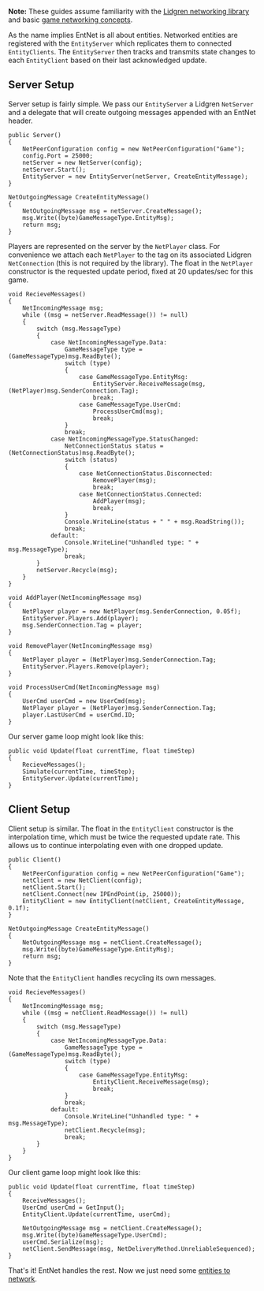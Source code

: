 **Note:** These guides assume familiarity with the [Lidgren networking library](http://code.google.com/p/lidgren-network-gen3/) and basic [game networking concepts](https://developer.valvesoftware.com/wiki/Source_Multiplayer_Networking).

As the name implies EntNet is all about entities. Networked entities are registered with the `EntityServer` which replicates them to connected `EntityClients`. The `EntityServer` then tracks and transmits state changes to each `EntityClient` based on their last acknowledged update.

## Server Setup ##
Server setup is fairly simple. We pass our `EntityServer` a Lidgren `NetServer` and a delegate that will create outgoing messages appended with an EntNet header.

```
public Server()
{
    NetPeerConfiguration config = new NetPeerConfiguration("Game");
    config.Port = 25000;
    netServer = new NetServer(config);
    netServer.Start();
    EntityServer = new EntityServer(netServer, CreateEntityMessage);
}

NetOutgoingMessage CreateEntityMessage()
{
    NetOutgoingMessage msg = netServer.CreateMessage();
    msg.Write((byte)GameMessageType.EntityMsg);
    return msg;
}
```

Players are represented on the server by the `NetPlayer` class. For convenience we attach each `NetPlayer` to the tag on its associated Lidgren `NetConnection` (this is not required by the library). The float in the `NetPlayer` constructor is the requested update period, fixed at 20 updates/sec for this game.

```
void RecieveMessages()
{
    NetIncomingMessage msg;
    while ((msg = netServer.ReadMessage()) != null)
    {
        switch (msg.MessageType)
        {
            case NetIncomingMessageType.Data:
                GameMessageType type = (GameMessageType)msg.ReadByte();
                switch (type)
                {
                    case GameMessageType.EntityMsg:
                        EntityServer.ReceiveMessage(msg, (NetPlayer)msg.SenderConnection.Tag);
                        break;
                    case GameMessageType.UserCmd:
                        ProcessUserCmd(msg);
                        break;
                }
                break;
            case NetIncomingMessageType.StatusChanged:
                NetConnectionStatus status = (NetConnectionStatus)msg.ReadByte();
                switch (status)
                {
                    case NetConnectionStatus.Disconnected:
                        RemovePlayer(msg);
                        break;
                    case NetConnectionStatus.Connected:
                        AddPlayer(msg);
                        break;
                }
                Console.WriteLine(status + " " + msg.ReadString());
                break;
            default:
                Console.WriteLine("Unhandled type: " + msg.MessageType);
                break;
        }
        netServer.Recycle(msg);
    }
}

void AddPlayer(NetIncomingMessage msg)
{
    NetPlayer player = new NetPlayer(msg.SenderConnection, 0.05f);
    EntityServer.Players.Add(player);
    msg.SenderConnection.Tag = player;
}

void RemovePlayer(NetIncomingMessage msg)
{
    NetPlayer player = (NetPlayer)msg.SenderConnection.Tag;
    EntityServer.Players.Remove(player);
}

void ProcessUserCmd(NetIncomingMessage msg)
{
    UserCmd userCmd = new UserCmd(msg);
    NetPlayer player = (NetPlayer)msg.SenderConnection.Tag;
    player.LastUserCmd = userCmd.ID;
}
```

Our server game loop might look like this:

```
public void Update(float currentTime, float timeStep)
{
    RecieveMessages();
    Simulate(currentTime, timeStep);
    EntityServer.Update(currentTime);
}
```

## Client Setup ##
Client setup is similar. The float in the `EntityClient` constructor is the interpolation time, which must be twice the requested update rate. This allows us to continue interpolating even with one dropped update.

```
public Client()
{
    NetPeerConfiguration config = new NetPeerConfiguration("Game");
    netClient = new NetClient(config);
    netClient.Start();
    netClient.Connect(new IPEndPoint(ip, 25000));
    EntityClient = new EntityClient(netClient, CreateEntityMessage, 0.1f);
}

NetOutgoingMessage CreateEntityMessage()
{
    NetOutgoingMessage msg = netClient.CreateMessage();
    msg.Write((byte)GameMessageType.EntityMsg);
    return msg;
}
```

Note that the `EntityClient` handles recycling its own messages.

```
void RecieveMessages()
{
    NetIncomingMessage msg;
    while ((msg = netClient.ReadMessage()) != null)
    {
        switch (msg.MessageType)
        {
            case NetIncomingMessageType.Data:
                GameMessageType type = (GameMessageType)msg.ReadByte();
                switch (type)
                {
                    case GameMessageType.EntityMsg:
                        EntityClient.ReceiveMessage(msg);
                        break;
                }
                break;
            default:
                Console.WriteLine("Unhandled type: " + msg.MessageType);
                netClient.Recycle(msg);
                break;
        }
    }
}
```

Our client game loop might look like this:

```
public void Update(float currentTime, float timeStep)
{
    ReceiveMessages();
    UserCmd userCmd = GetInput();
    EntityClient.Update(currentTime, userCmd);

    NetOutgoingMessage msg = netClient.CreateMessage();
    msg.Write((byte)GameMessageType.UserCmd);
    userCmd.Serialize(msg);
    netClient.SendMessage(msg, NetDeliveryMethod.UnreliableSequenced);
}
```

That's it! EntNet handles the rest. Now we just need some [entities to network](Networking_Entities_Server_Side.md).
